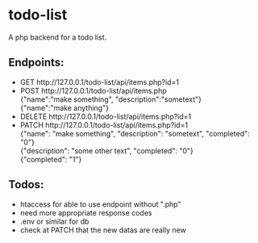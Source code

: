 <h1>todo-list</h1>
<p>A php backend for a todo list.</p>
<h2>Endpoints:</h2>
<ul>
  <li>GET http://127.0.0.1/todo-list/api/items.php?id=1</li>
  <li>POST http://127.0.0.1/todo-list/api/items.php<br>
  {"name":"make something", "description":"sometext"}<br>
  {"name":"make anything"}</li>
  <li>DELETE http://127.0.0.1/todo-list/api/items.php?id=1</li>
  <li>PATCH http://127.0.0.1/todo-list/api/items.php?id=1<br>
  {"name": "make something", "description": "sometext", "completed": "0"}<br>
  {"description": "some other text", "completed": "0"}<br>
  {"completed": "1"}</li>
</ul>
<h2>Todos:</h2>
<ul>
  <li>htaccess for able to use endpoint without ".php"</li>
  <li>need more appropriate response codes</li>
  <li>.env or similar for db</li>
  <li>check at PATCH that the new datas are really new</li>
</ul>
